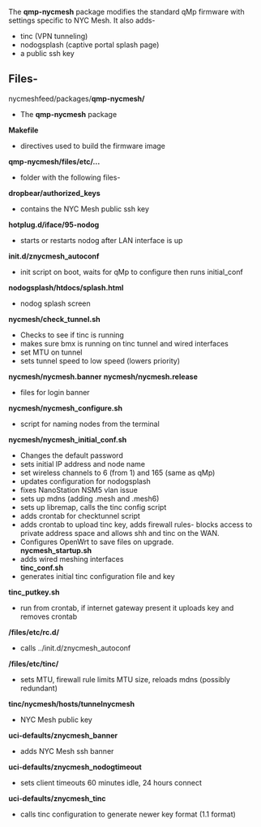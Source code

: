 The **qmp-nycmesh** package modifies the standard qMp firmware with settings specific to NYC Mesh. It also adds-
* tinc (VPN tunneling)
* nodogsplash (captive portal splash page)
* a public ssh key
 

## Files-  
nycmeshfeed/packages/**qmp-nycmesh/**  
* The **qmp-nycmesh** package  

**Makefile**  
* directives used to build the firmware image

**qmp-nycmesh/files/etc/...**  
* folder with the following files-  

**dropbear/authorized_keys**  
* contains the NYC Mesh public ssh key

**hotplug.d/iface/95-nodog**  
* starts or restarts nodog after LAN interface is up

**init.d/znycmesh_autoconf**  
* init script on boot, waits for qMp to configure then runs initial_conf

**nodogsplash/htdocs/splash.html**  
* nodog splash screen

**nycmesh/check_tunnel.sh**
* Checks to see if tinc is running  
* makes sure bmx is running on tinc tunnel and wired interfaces  
* set MTU on tunnel  
* sets tunnel speed to low speed (lowers priority)  

**nycmesh/nycmesh.banner**
**nycmesh/nycmesh.release**  
* files for login banner  

**nycmesh/nycmesh_configure.sh**
* script for naming nodes from the terminal
		
**nycmesh/nycmesh_initial_conf.sh** 
* Changes the default password
* sets initial IP address and node name
* set wireless channels to 6 (from 1) and 165 (same as qMp)
* updates configuration for nodogsplash
* fixes NanoStation NSM5 vlan issue
* sets up mdns (adding .mesh and .mesh6)
* sets up libremap, calls the tinc config script
* adds crontab for checktunnel script
* adds crontab to upload tinc key, adds firewall rules- blocks access to private address space and allows shh and tinc on the WAN. 
* Configures OpenWrt to save files on upgrade.  
**nycmesh_startup.sh**
* adds wired meshing interfaces  
**tinc_conf.sh**
* generates initial tinc configuration file and key

**tinc_putkey.sh**
* run from crontab, if internet gateway present it uploads key and removes crontab

**/files/etc/rc.d/**
* calls ../init.d/znycmesh_autoconf

**/files/etc/tinc/**
* sets MTU, firewall rule limits MTU size, reloads mdns (possibly redundant)

**tinc/nycmesh/hosts/tunnelnycmesh**
* NYC Mesh public key

**uci-defaults/znycmesh_banner**
* adds NYC Mesh ssh banner

**uci-defaults/znycmesh_nodogtimeout**
* sets client timeouts 60 minutes idle, 24 hours connect

**uci-defaults/znycmesh_tinc**
* calls tinc configuration to generate newer key format (1.1 format)


